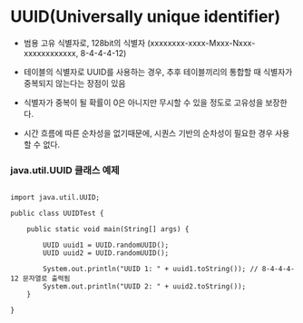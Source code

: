# UUID(Universally unique identifier)  

- 범용 고유 식별자로, 128bit의 식별자 (xxxxxxxx-xxxx-Mxxx-Nxxx-xxxxxxxxxxxx, 8-4-4-4-12)  

- 테이블의 식별자로 UUID를 사용하는 경우, 추후 테이블끼리의 통합할 때 식별자가 중복되지 않는다는 장점이 있음  

- 식별자가 중복이 될 확률이 0은 아니지만 무시할 수 있을 정도로 고유성을 보장한다.    

-  시간 흐름에 따른 순차성을 없기때문에, 시퀀스 기반의 순차성이 필요한 경우 사용할 수 없다.  
  
  
### java.util.UUID 클래스 예제

```

import java.util.UUID; 

public class UUIDTest {

    public static void main(String[] args) {

        UUID uuid1 = UUID.randomUUID();
        UUID uuid2 = UUID.randomUUID();

        System.out.println("UUID 1: " + uuid1.toString()); // 8-4-4-4-12 문자열로 출력됨
        System.out.println("UUID 2: " + uuid2.toString());
    }

}

```
